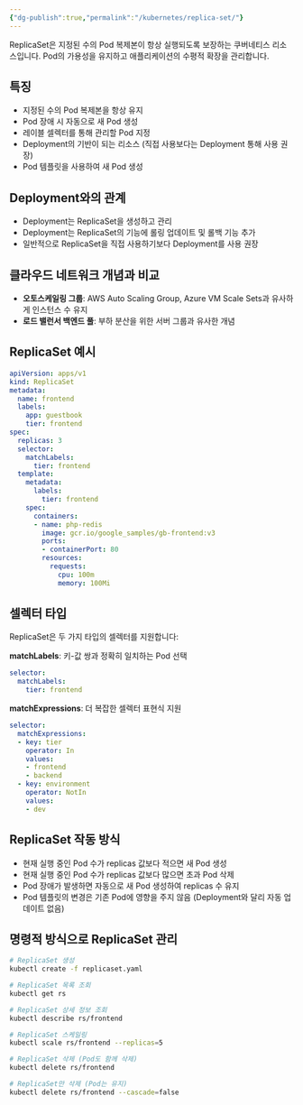 ```yaml
---
{"dg-publish":true,"permalink":"/kubernetes/replica-set/"}
---
```



ReplicaSet은 지정된 수의 Pod 복제본이 항상 실행되도록 보장하는 쿠버네티스 리소스입니다. Pod의 가용성을 유지하고 애플리케이션의 수평적 확장을 관리합니다.

## 특징

- 지정된 수의 Pod 복제본을 항상 유지
- Pod 장애 시 자동으로 새 Pod 생성
- 레이블 셀렉터를 통해 관리할 Pod 지정
- Deployment의 기반이 되는 리소스 (직접 사용보다는 Deployment 통해 사용 권장)
- Pod 템플릿을 사용하여 새 Pod 생성

## Deployment와의 관계

- Deployment는 ReplicaSet을 생성하고 관리
- Deployment는 ReplicaSet의 기능에 롤링 업데이트 및 롤백 기능 추가
- 일반적으로 ReplicaSet을 직접 사용하기보다 Deployment를 사용 권장

## 클라우드 네트워크 개념과 비교

- **오토스케일링 그룹**: AWS Auto Scaling Group, Azure VM Scale Sets과 유사하게 인스턴스 수 유지
- **로드 밸런서 백엔드 풀**: 부하 분산을 위한 서버 그룹과 유사한 개념

## ReplicaSet 예시

```yaml
apiVersion: apps/v1
kind: ReplicaSet
metadata:
  name: frontend
  labels:
    app: guestbook
    tier: frontend
spec:
  replicas: 3
  selector:
    matchLabels:
      tier: frontend
  template:
    metadata:
      labels:
        tier: frontend
    spec:
      containers:
      - name: php-redis
        image: gcr.io/google_samples/gb-frontend:v3
        ports:
        - containerPort: 80
        resources:
          requests:
            cpu: 100m
            memory: 100Mi
```

## 셀렉터 타입

ReplicaSet은 두 가지 타입의 셀렉터를 지원합니다:

**matchLabels**: 키-값 쌍과 정확히 일치하는 Pod 선택

```yaml
selector:
  matchLabels:
    tier: frontend
```

**matchExpressions**: 더 복잡한 셀렉터 표현식 지원

```yaml
selector:
  matchExpressions:
  - key: tier
    operator: In
    values:
    - frontend
    - backend
  - key: environment
    operator: NotIn
    values:
    - dev
```

## ReplicaSet 작동 방식

- 현재 실행 중인 Pod 수가 replicas 값보다 적으면 새 Pod 생성
- 현재 실행 중인 Pod 수가 replicas 값보다 많으면 초과 Pod 삭제
- Pod 장애가 발생하면 자동으로 새 Pod 생성하여 replicas 수 유지
- Pod 템플릿의 변경은 기존 Pod에 영향을 주지 않음 (Deployment와 달리 자동 업데이트 없음)

## 명령적 방식으로 ReplicaSet 관리

```bash
# ReplicaSet 생성
kubectl create -f replicaset.yaml

# ReplicaSet 목록 조회
kubectl get rs

# ReplicaSet 상세 정보 조회
kubectl describe rs/frontend

# ReplicaSet 스케일링
kubectl scale rs/frontend --replicas=5

# ReplicaSet 삭제 (Pod도 함께 삭제)
kubectl delete rs/frontend

# ReplicaSet만 삭제 (Pod는 유지)
kubectl delete rs/frontend --cascade=false
```